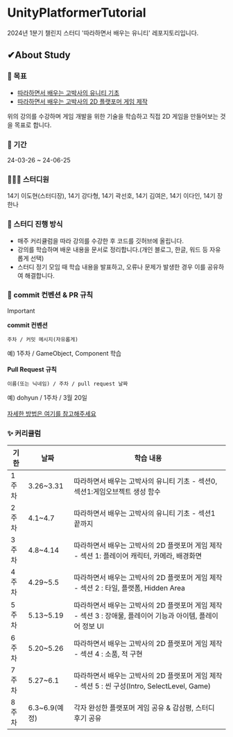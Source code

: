 # UnityPlatformerTutorial
2024년 1분기 챌린지 스터디 '따라하면서 배우는 유니티' 레포지토리입니다.

## ✔About Study
### 🔑 목표
- [따라하면서 배우는 고박사의 유니티 기초](https://www.inflearn.com/course/%EA%B3%A0%EB%B0%95%EC%82%AC-%EC%9C%A0%EB%8B%88%ED%8B%B0-%EA%B8%B0%EC%B4%88#curriculum)
- [따라하면서 배우는 고박사의 2D 플랫포머 게임 제작](https://www.inflearn.com/course/%EA%B3%A0%EB%B0%95%EC%82%AC-2d-%ED%94%8C%EB%9E%AB%ED%8F%AC%EB%A8%B8)

위의 강의를 수강하며 게임 개발을 위한 기술을 학습하고 직접 2D 게임을 만들어보는 것을 목표로 합니다.

### 📅 기간
24-03-26 ~ 24-06-25

### 👨‍👧‍👧 스터디원
14기 이도현(스터디장), 14기 강다형, 14기 곽선호, 14기 김여은, 14기 이다인, 14기 장한나

### 📌 스터디 진행 방식
- 매주 커리큘럼을 따라 강의를 수강한 후 코드를 깃허브에 올립니다.
- 강의를 학습하며 배운 내용을 문서로 정리합니다.(개인 블로그, 한글, 워드 등 자유롭게 선택)
- 스터디 정기 모임 때 학습 내용을 발표하고, 오류나 문제가 발생한 경우 이를 공유하여 해결합니다.


### 💜 commit 컨벤션 & PR 규칙
> [!Important]
> <b>commit 컨벤션</b><br>
> ```
> 주차 / 커밋 메시지(자유롭게)
>```
> 예) 1주차 / GameObject, Component 학습<br>
> <br>
> **Pull Request 규칙**<br>
> ```
> 이름(또는 닉네임) / 주차 / pull request 날짜
> ```
> 예) dohyun / 1주차 / 3월 20일<br><br>
> [자세한 방법은 여기를 참고해주세요](https://shuajjjjj.notion.site/0fde8921f1c84aaebc0bee318c917d29?pvs=4)


### ✨ 커리큘럼
|기한|날짜|학습 내용|
|---|---|---|
|1주차|3.26~3.31|따라하면서 배우는 고박사의 유니티 기초 - 섹션0, 섹션1:게임오브젝트 생성 함수 |
|2주차|4.1~4.7|따라하면서 배우는 고박사의 유니티 기초 - 섹션1 끝까지|
|3주차|4.8~4.14|따라하면서 배우는 고박사의 2D 플랫포머 게임 제작 - 섹션 1: 플레이어 캐릭터, 카메라, 배경화면|
|4주차|4.29~5.5|따라하면서 배우는 고박사의 2D 플랫포머 게임 제작 - 섹션 2 : 타일, 플랫폼, Hidden Area|
|5주차|5.13~5.19|따라하면서 배우는 고박사의 2D 플랫포머 게임 제작 - 섹션 3 : 장애물, 플레이어 기능과 아이템, 플레이어 정보 UI|
|6주차|5.20~5.26|따라하면서 배우는 고박사의 2D 플랫포머 게임 제작 - 섹션 4 : 소품, 적 구현|
|7주차|5.27~6.1|따라하면서 배우는 고박사의 2D 플랫포머 게임 제작 - 섹션 5 : 씬 구성(Intro, SelectLevel, Game)|
|8주차|6.3~6.9(예정)|각자 완성한 플랫포머 게임 공유 & 감삼평, 스터디 후기 공유|
